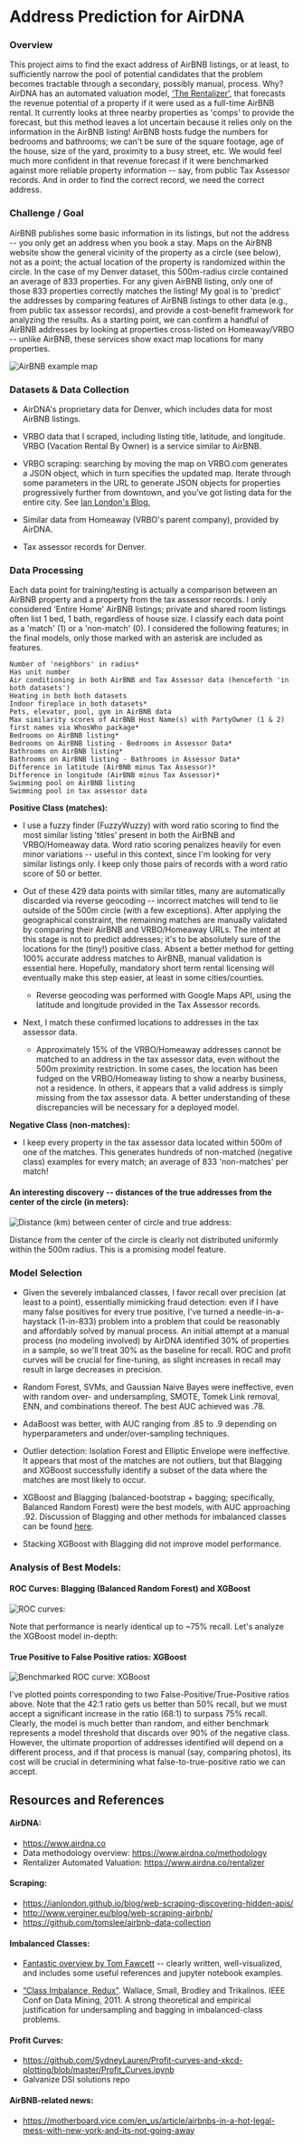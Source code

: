 # Address Prediction for AirDNA

### Overview
This project aims to find the exact address of AirBNB listings, or at least, to sufficiently narrow the pool of potential candidates that the problem becomes tractable through a secondary, possibly manual, process.  Why?  AirDNA has an automated valuation model, ['The Rentalizer'](https://www.airdna.co/rentalizer), that forecasts the revenue potential of a property if it were used as a full-time AirBNB rental.  It currently looks at three nearby properties as 'comps' to provide the forecast, but this method leaves a lot uncertain because it relies only on the information in the AirBNB listing!  AirBNB hosts fudge the numbers for bedrooms and bathrooms; we can't be sure of the square footage, age of the house, size of the yard, proximity to a busy street, etc.  We would feel much more confident in that revenue forecast if it were benchmarked against more reliable property information -- say, from public Tax Assessor records.  And in order to find the correct record, we need the correct address.

### Challenge / Goal
AirBNB publishes some basic information in its listings, but not the address -- you only get an address when you book a stay.  Maps on the AirBNB website show the general vicinity of the property as a circle (see below), not as a point; the actual location of the property is randomized within the circle.  In the case of my Denver dataset, this 500m-radius circle contained an average of 833 properties.  For any given AirBNB listing, only one of those 833 properties correctly matches the listing!  My goal is to 'predict' the addresses by comparing features of AirBNB listings to other data (e.g., from public tax assessor records), and provide a cost-benefit framework for analyzing the results.  As a starting point, we can confirm a handful of AirBNB addresses by looking at properties cross-listed on Homeaway/VRBO -- unlike AirBNB, these services show exact map locations for many properties.

![AirBNB example map](visualize/air_bnb_map_example.png)

### Datasets & Data Collection
* AirDNA's proprietary data for Denver, which includes data for most AirBNB listings.
* VRBO data that I scraped, including listing title, latitude, and longitude.  VRBO (Vacation Rental By Owner) is a service similar to AirBNB.

 * VRBO scraping: searching by moving the map on VRBO.com generates a JSON object, which in turn specifies the updated map.  Iterate through some parameters in the URL to generate JSON objects for properties progressively further from downtown, and you've got listing data for the entire city. See [Ian London's Blog.](https://ianlondon.github.io/blog/web-scraping-discovering-hidden-apis/)

* Similar data from Homeaway (VRBO's parent company), provided by AirDNA.
* Tax assessor records for Denver.

### Data Processing
Each data point for training/testing is actually a comparison between an AirBNB property and a property from the tax assessor records.  I only considered 'Entire Home' AirBNB listings; private and shared room listings often list 1 bed, 1 bath, regardless of house size.  I classify each data point as a 'match' (1) or a 'non-match' (0).  I considered the following features; in the final models, only those marked with an asterisk are included as features.
```
Number of 'neighbors' in radius*
Has unit number
Air conditioning in both AirBNB and Tax Assessor data (henceforth 'in both datasets')
Heating in both both datasets
Indoor fireplace in both datasets*
Pets, elevator, pool, gym in AirBNB data
Max similarity scores of AirBNB Host Name(s) with PartyOwner (1 & 2) first names via WhosWho package*
Bedrooms on AirBNB listing*
Bedrooms on AirBNB listing - Bedrooms in Assessor Data*
Bathrooms on AirBNB listing*
Bathrooms on AirBNB listing - Bathrooms in Assessor Data*
Difference in latitude (AirBNB minus Tax Assessor)*
Difference in longitude (AirBNB minus Tax Assessor)*
Swimming pool on AirBNB listing
Swimming pool in tax assessor data
```

**Positive Class (matches):**

 * I use a fuzzy finder (FuzzyWuzzy) with word ratio scoring to find the most similar listing 'titles' present in both the AirBNB and VRBO/Homeaway data.  Word ratio scoring penalizes heavily for even minor variations -- useful in this context, since I'm looking for very similar listings only.  I keep only those pairs of records with a word ratio score of 50 or better.

 * Out of these 429 data points with similar titles, many are automatically discarded via reverse geocoding -- incorrect matches will tend to lie outside of the 500m circle (with a few exceptions).  After applying the geographical constraint, the remaining matches are manually validated by comparing their AirBNB and VRBO/Homeaway URLs.  The intent at this stage is not to predict addresses; it's to be absolutely sure of the locations for the (tiny!) positive class.  Absent a better method for getting 100% accurate address matches to AirBNB, manual validation is essential here.  Hopefully, mandatory short term rental licensing will eventually make this step easier, at least in some cities/counties.

    * Reverse geocoding was performed with Google Maps API, using the latitude and longitude provided in the Tax Assessor records. 

 * Next, I match these confirmed locations to addresses in the tax assessor data.

    * Approximately 15% of the VRBO/Homeaway addresses cannot be matched to an address in the tax assessor data, even without the 500m proximity restriction.  In some cases, the location has been fudged on the VRBO/Homeaway listing to show a nearby business, not a residence.  In others, it appears that a valid address is simply missing from the tax assessor data.  A better understanding of these discrepancies will be necessary for a deployed model.

**Negative Class (non-matches):**

 * I keep every property in the tax assessor data located within 500m of one of the matches.  This generates hundreds of non-matched (negative class) examples for every match; an average of 833 'non-matches' per match!

#### An interesting discovery -- distances of the true addresses from the center of the circle (in meters):

![Distance (km) between center of circle and true address:](visualize/distance_2d.png)

Distance from the center of the circle is clearly not distributed uniformly within the 500m radius.  This is a promising model feature.

### Model Selection

* Given the severely imbalanced classes, I favor recall over precision (at least to a point), essentially mimicking fraud detection: even if I have many false positives for every true positive, I've turned a needle-in-a-haystack (1-in-833) problem into a problem that could be reasonably and affordably solved by manual process.  An initial attempt at a manual process (no modeling involved) by AirDNA identified 30% of properties in a sample, so we'll treat 30% as the baseline for recall.  ROC and profit curves will be crucial for fine-tuning, as slight increases in recall may result in large decreases in precision.

* Random Forest, SVMs, and Gaussian Naive Bayes were ineffective, even with random over- and undersampling, SMOTE, Tomek Link removal, ENN, and combinations thereof.  The best AUC achieved was .78.

* AdaBoost was better, with AUC ranging from .85 to .9 depending on hyperparameters and under/over-sampling techniques.

* Outlier detection: Isolation Forest and Elliptic Envelope were ineffective.  It appears that most of the matches are not outliers, but that Blagging and XGBoost successfully identify a subset of the data where the matches are most likely to occur.

* XGBoost and Blagging (balanced-bootstrap + bagging; specifically, Balanced Random Forest) were the best models, with AUC approaching .92.  Discussion of Blagging and other methods for imbalanced classes can be found [here][IC1].

* Stacking XGBoost with Blagging did not improve model performance.

### Analysis of Best Models:

#### ROC Curves: Blagging (Balanced Random Forest) and XGBoost
![ROC curves:](visualize/best_roc2.png)

Note that performance is nearly identical up to ~75% recall.  Let's analyze the XGBoost model in-depth:

#### True Positive to False Positive ratios: XGBoost
![Benchmarked ROC curve: XGBoost](visualize/roc_xg_benchmarked.png)

I've plotted points corresponding to two False-Positive/True-Positive ratios above.  Note that the 42:1 ratio gets us better than 50% recall, but we must accept a significant increase in the ratio (68:1) to surpass 75% recall.  Clearly, the model is much better than random, and either benchmark represents a model threshold that discards over 90% of the negative class.  However, the ultimate proportion of addresses identified will depend on a different process, and if that process is manual (say, comparing photos), its cost will be crucial in determining what false-to-true-positive ratio we can accept.


## Resources and References

#### AirDNA:
* https://www.airdna.co
* Data methodology overview: https://www.airdna.co/methodology
* Rentalizer Automated Valuation: https://www.airdna.co/rentalizer

#### Scraping:
* https://ianlondon.github.io/blog/web-scraping-discovering-hidden-apis/
* http://www.verginer.eu/blog/web-scraping-airbnb/
* https://github.com/tomslee/airbnb-data-collection

#### Imbalanced Classes:
* [Fantastic overview by Tom Fawcett][IC1] -- clearly written, well-visualized, and includes some useful references and jupyter notebook examples.

* [“Class Imbalance, Redux”][IC2]. Wallace, Small, Brodley and Trikalinos. IEEE Conf on Data Mining, 2011.  A strong theoretical and empirical justification for undersampling and bagging in imbalanced-class problems.

#### Profit Curves:
* https://github.com/SydneyLauren/Profit-curves-and-xkcd-plotting/blob/master/Profit_Curves.ipynb
* Galvanize DSI solutions repo

#### AirBNB-related news:
* https://motherboard.vice.com/en_us/article/airbnbs-in-a-hot-legal-mess-with-new-york-and-its-not-going-away

[IC1]: https://svds.com/learning-imbalanced-classes/#ref6 "Tom Fawcett's Blog"
[IC2]: https://pdfs.semanticscholar.org/a8ef/5a810099178b70d1490a4e6fc4426b642cde.pdf
